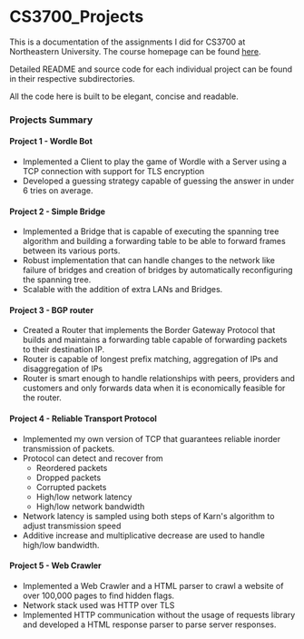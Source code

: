 # CS3700_Projects

This is a documentation of the assignments I did for CS3700 at Northeastern University. The course homepage can be found [here](https://3700.network/).

Detailed README and source code for each individual project can be found in their respective subdirectories.

All the code here is built to be elegant, concise and readable.

### Projects Summary

#### Project 1 - Wordle Bot
- Implemented a Client to play the game of Wordle with a Server using a TCP connection with support for TLS encryption
- Developed a guessing strategy capable of guessing the answer in under 6 tries on average.

#### Project 2 - Simple Bridge
- Implemented a Bridge that is capable of executing the spanning tree algorithm and building a forwarding table to be able to 
forward frames between its various ports.
- Robust implementation that can handle changes to the network like failure of bridges and creation of bridges by automatically reconfiguring the spanning tree.
- Scalable with the addition of extra LANs and Bridges.

#### Project 3 - BGP router
- Created a Router that implements the Border Gateway Protocol that builds and maintains a forwarding table capable of
forwarding packets to their destination IP.
- Router is capable of longest prefix matching, aggregation of IPs and disaggregation of IPs
- Router is smart enough to handle relationships with peers, providers and customers and only forwards data when it is
economically feasible for the router.

#### Project 4 - Reliable Transport Protocol
- Implemented my own version of TCP that guarantees reliable inorder transmission of packets.
- Protocol can detect and recover from
  - Reordered packets
  - Dropped packets
  - Corrupted packets
  - High/low network latency
  - High/low network bandwidth
- Network latency is sampled using both steps of Karn's algorithm to adjust transmission speed
- Additive increase and multiplicative decrease are used to handle high/low bandwidth.

#### Project 5 - Web Crawler
- Implemented a Web Crawler and a HTML parser to crawl a website of over 100,000 pages to find hidden flags.
- Network stack used was HTTP over TLS
- Implemented HTTP communication without the usage of requests library and developed a HTML response parser to parse
server responses.